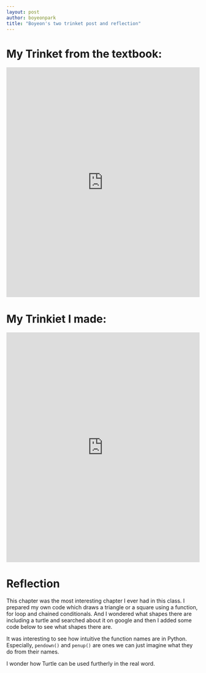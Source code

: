 ```yaml
---
layout: post
author: boyeonpark
title: "Boyeon's two trinket post and reflection"
---
```


# My Trinket from the textbook:

<iframe src="https://trinket.io/embed/python/fc258d87bf" width="100%" height="600" frameborder="0" marginwidth="0" marginheight="0" allowfullscreen></iframe>

# My Trinkiet I made:
<iframe src="https://trinket.io/embed/python/c024e2daa7" width="100%" height="600" frameborder="0" marginwidth="0" marginheight="0" allowfullscreen></iframe>

# Reflection

This chapter was the most interesting chapter I ever had in this class.
I prepared my own code which draws a triangle or a square using a function, for loop and chained conditionals. 
And I wondered what shapes there are including a turtle and searched about it on google and then I added some code below to see what shapes there are. 

It was interesting to see how intuitive the function names are in Python. Especially, `pendown()` and `penup()` are ones we can just imagine what they do from their names. 

I wonder how Turtle can be used furtherly in the real word.

